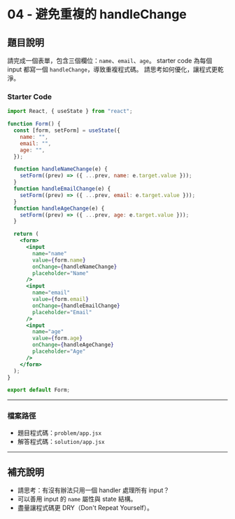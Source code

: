 # 04 - 避免重複的 handleChange

## 題目說明

請完成一個表單，包含三個欄位：`name`、`email`、`age`。
starter code 為每個 input 都寫一個 `handleChange`，導致重複程式碼。
請思考如何優化，讓程式更乾淨。

### Starter Code

```jsx
import React, { useState } from "react";

function Form() {
  const [form, setForm] = useState({
    name: "",
    email: "",
    age: "",
  });

  function handleNameChange(e) {
    setForm((prev) => ({ ...prev, name: e.target.value }));
  }
  function handleEmailChange(e) {
    setForm((prev) => ({ ...prev, email: e.target.value }));
  }
  function handleAgeChange(e) {
    setForm((prev) => ({ ...prev, age: e.target.value }));
  }

  return (
    <form>
      <input
        name="name"
        value={form.name}
        onChange={handleNameChange}
        placeholder="Name"
      />
      <input
        name="email"
        value={form.email}
        onChange={handleEmailChange}
        placeholder="Email"
      />
      <input
        name="age"
        value={form.age}
        onChange={handleAgeChange}
        placeholder="Age"
      />
    </form>
  );
}

export default Form;
```

---

### 檔案路徑

- 題目程式碼：`problem/app.jsx`
- 解答程式碼：`solution/app.jsx`

---

## 補充說明

- 請思考：有沒有辦法只用一個 handler 處理所有 input？
- 可以善用 input 的 `name` 屬性與 state 結構。
- 盡量讓程式碼更 DRY（Don't Repeat Yourself）。
